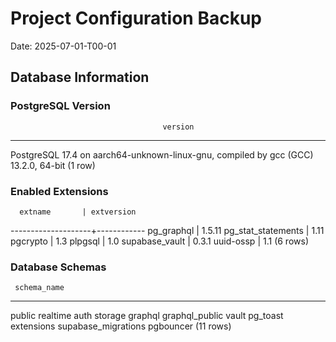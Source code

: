 # Project Configuration Backup
Date: 2025-07-01-T00-01

## Database Information
### PostgreSQL Version
                                      version                                       
------------------------------------------------------------------------------------
 PostgreSQL 17.4 on aarch64-unknown-linux-gnu, compiled by gcc (GCC) 13.2.0, 64-bit
(1 row)


### Enabled Extensions
      extname       | extversion 
--------------------+------------
 pg_graphql         | 1.5.11
 pg_stat_statements | 1.11
 pgcrypto           | 1.3
 plpgsql            | 1.0
 supabase_vault     | 0.3.1
 uuid-ossp          | 1.1
(6 rows)


### Database Schemas
     schema_name     
---------------------
 public
 realtime
 auth
 storage
 graphql
 graphql_public
 vault
 pg_toast
 extensions
 supabase_migrations
 pgbouncer
(11 rows)

